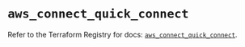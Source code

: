 # `aws_connect_quick_connect`

Refer to the Terraform Registry for docs: [`aws_connect_quick_connect`](https://registry.terraform.io/providers/hashicorp/aws/5.99.1/docs/resources/connect_quick_connect).
